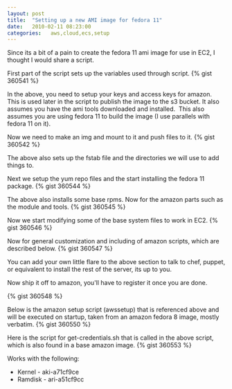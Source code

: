 ```yaml
---
layout: post
title:  "Setting up a new AMI image for fedora 11"
date:   2010-02-11 08:23:00
categories:   aws,cloud,ecs,setup
---
```

Since its a bit of a pain to create the fedora 11 ami image for use in EC2, I thought I would share a script.

First part of the script sets up the variables used through script.
{% gist 360541 %}

In the above, you need to setup your keys and access keys for amazon. This is used later in the script to publish the image to the s3 bucket. It also assumes you have the ami tools downloaded and installed.  This also assumes you are using fedora 11 to build the image (I use parallels with fedora 11 on it).

Now we need to make an img and mount to it and push files to it.
{% gist 360542 %}

The above also sets up the fstab file and the directories we will use to add things to.

Next we setup the yum repo files and the start installing the fedora 11 package.
{% gist 360544 %}

The above also installs some base rpms. Now for the amazon parts such as the module and tools.
{% gist 360545 %}

Now we start modifying some of the base system files to work in EC2.
{% gist 360546 %}

Now for general customization and including of amazon scripts, which are described below.
{% gist 360547 %}

You can add your own little flare to the above section to talk to chef, puppet, or equivalent to install the rest of the server, its up to you.

Now ship it off to amazon, you'll have to register it once you are done.

{% gist 360548 %}

Below is the amazon setup script (awssetup) that is referenced above and will be executed on startup, taken from an amazon fedora 8 image, mostly verbatim.
{% gist 360550 %}

Here is the script for get-credentials.sh that is called in the above script, which is also found in a base amazon image.
{% gist 360553 %}

Works with the following:
* Kernel - aki-a71cf9ce
* Ramdisk - ari-a51cf9cc

